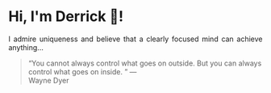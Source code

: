 # Hi, I'm Derrick 👋!
<p align="justify">I admire uniqueness and believe that a clearly focused mind can achieve anything...</p> 
<!-- #quote-start -->
<blockquote>&ldquo;You cannot always control what goes on outside. But you can always control what goes on inside. &rdquo; &mdash; <footer>Wayne Dyer</footer></blockquote>
<!-- #quote-end -->
